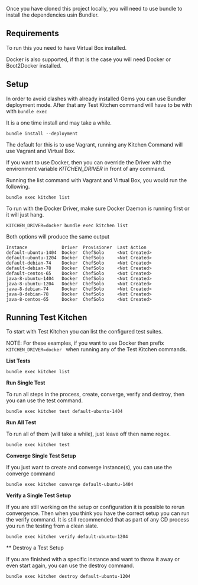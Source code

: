 Once you have cloned this project locally, you will need to use bundle to install the dependencies usin Bundler.

## Requirements

To run this you need to have Virtual Box installed. 

Docker is also supported, if that is the case you will need Docker or Boot2Docker installed.

## Setup


In order to avoid clashes with already installed Gems you can use Bundler deployment mode. After that any Test Kitchen command will have to be with with `bundle exec` 

It is a one time install and may take a while.

```
bundle install --deployment
```

The default for this is to use Vagrant, running any Kitchen Command will use Vagrant and Virtual Box. 

If you want to use Docker, then you can override the Driver with the environment variable *KITCHEN_DRIVER* in front of any command.

Running the list command with Vagrant and Virtual Box, you would run the following.

``` Shell
bundle exec kitchen list
```

To run with the Docker Driver, make sure Docker Daemon is running first or it will just hang.

``` Shell
KITCHEN_DRIVER=docker bundle exec kitchen list
```

Both options will produce the same output

``` Shell
Instance             Driver  Provisioner  Last Action
default-ubuntu-1404  Docker  ChefSolo     <Not Created>
default-ubuntu-1204  Docker  ChefSolo     <Not Created>
default-debian-74    Docker  ChefSolo     <Not Created>
default-debian-78    Docker  ChefSolo     <Not Created>
default-centos-65    Docker  ChefSolo     <Not Created>
java-8-ubuntu-1404   Docker  ChefSolo     <Not Created>
java-8-ubuntu-1204   Docker  ChefSolo     <Not Created>
java-8-debian-74     Docker  ChefSolo     <Not Created>
java-8-debian-78     Docker  ChefSolo     <Not Created>
java-8-centos-65     Docker  ChefSolo     <Not Created>
```


## Running Test Kitchen

To start with Test Kitchen you can list the configured test suites.

NOTE: For these examples, if you want to use Docker then prefix `KITCHEN_DRIVER=docker ` when running any of the Test Kitchen commands.

**List Tests**
```
bundle exec kitchen list
```

**Run Single Test**

To run all steps in the process, create, converge, verify and destroy, then you can use the test command.

```
bundle exec kitchen test default-ubuntu-1404
```

**Run All Test**

To run all of them (will take a while), just leave off then name regex.

```
bundle exec kitchen test 
```


**Converge Single Test Setup**

If you just want to create and converge instance(s), you can use the converge command

```
bundle exec kitchen converge default-ubuntu-1404
```

**Verify a Single Test Setup**

If you are still working on the setup or configuration it is possible to rerun convergence. Then when you think you have the correct setup you can run the verify command. It is still recommended that as part of any CD process you run the testing from a clean slate. 


```
bundle exec kitchen verify default-ubuntu-1204
```

** Destroy a Test Setup

If you are finished with a specific instance and want to throw it away or even start again, you can use the destroy command.

```
bundle exec kitchen destroy default-ubuntu-1204
```

